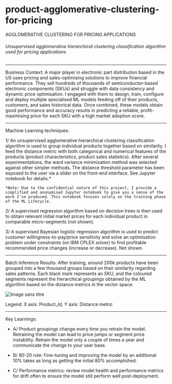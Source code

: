# product-agglomerative-clustering-for-pricing
AGGLOMERATIVE CLUSTERING FOR PRICING APPLICATIONS
###### Unsupervised agglomerative hierarchical clustering classification algorithm used for pricing applications


--------------------------
Business Context:  A major player in electronic part distribution based in the US uses pricing and sales-optimising solutions to improve financial performance. They sell hundreds of thousands of semiconductor-based electronic components (SKUs) and struggle with data consistency and dynamic price optimisation. I engaged with them to design, train, configure and deploy multiple specialised ML models feeding off of their products, customers, and sales historical data. Once combined, these models obtain good performance and accuracy results in predicting a reliable, profit-maximising price for each SKU with a high market adoption score. 

--------------------------
Machine Learning techniques:

1/ An unsupervised agglomerative hierarchical clustering classification algorithm is used to group individual products together based on similarity. I feed the distance metric with both categorical and numerical features of the products (product characteristics, product sales statistics). After several experimentations, the ward variance minimization method was selected against other simpler methods. The distance threshold parameter has been exposed to the user via a slider on the front-end interface. See Jupyter notebook for details.*
	
	*Note: Due to the confidential nature of this project, I provide a simplified and anonymised Jupyter notebook to give you a sense of the work I've produced. This notebook focuses solely on the training phase of the ML Lifecycle.
	
2/ A supervised regression algorithm based on decision trees is then used to obtain relevant initial market prices for each individual product in comparable micro-segments (not shown).
	
3/ A supervised Bayesian logistic regression algorithm is used to predict customer willingness-to-pay/price sensitivity and solve an optimisation problem under constraints (on IBM CPLEX solver) to find profitable recommended price changes (increase or decrease). Not shown.

--------------------------
Batch Inference Results:
After training, around 200k products have been grouped into a few thousand groups based on their similarity regarding sales patterns. Each black mark represents an SKU, and the coloured segments represent the hierarchical groupings obtained by the ML algorithm based on the distance metrics in the vector space.

![Image sans titre](https://github.com/user-attachments/assets/a1211b0f-8ce3-483d-b543-35bc51f81318)

Legend: X axis: Product_Id, Y axis: Distance metric 


--------------------------
Key Learnings: 
	
 - A/ Product groupings change every time you retrain the model. Retraining the model can lead to price jumps or segment price instability. Retrain the model only a couple of times a year and communicate the change to your user base.
	
 - B/ 80-20 rule: Fine-tuning and improving the model by an additional 10% takes as long as getting the initial 80% accomplished.
	
 - C/ Performance metrics: review model health and performance metrics for drift often to ensure the model still perform well post-deployment. 


